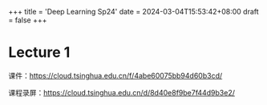 +++
title = 'Deep Learning Sp24'
date = 2024-03-04T15:53:42+08:00
draft = false
+++

# Lecture 1

课件：<https://cloud.tsinghua.edu.cn/f/4abe60075bb94d60b3cd/>

课程录屏：<https://cloud.tsinghua.edu.cn/d/8d40e8f9be7f44d9b3e2/>